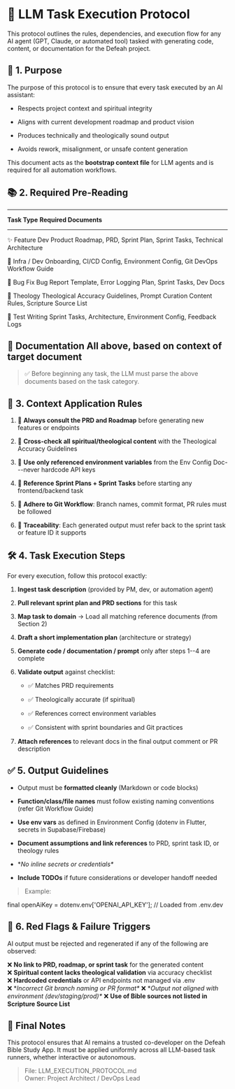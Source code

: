 # **🤖 LLM Task Execution Protocol**

This protocol outlines the rules, dependencies, and execution flow for
any AI agent (GPT, Claude, or automated tool) tasked with generating
code, content, or documentation for the Defeah project.

## **📌 1. Purpose**

The purpose of this protocol is to ensure that every task executed by an
AI assistant:

- Respects project context and spiritual integrity

- Aligns with current development roadmap and product vision

- Produces technically and theologically sound output

- Avoids rework, misalignment, or unsafe content generation

This document acts as the **bootstrap context file** for LLM agents and
is required for all automation workflows.

## **📚 2. Required Pre-Reading**

  -----------------------------------------------------------------------
  **Task Type**    **Required Documents**
  ---------------- ------------------------------------------------------
  ✨ Feature Dev   Product Roadmap, PRD, Sprint Plan, Sprint Tasks,
                   Technical Architecture

  🔧 Infra /       Dev Onboarding, CI/CD Config, Environment Config, Git
  DevOps           Workflow Guide

  🐞 Bug Fix       Bug Report Template, Error Logging Plan, Sprint Tasks,
                   Dev Docs

  📖 Theology      Theological Accuracy Guidelines, Prompt Curation
  Content          Rules, Scripture Source List

  🧪 Test Writing  Sprint Tasks, Architecture, Environment Config,
                   Feedback Logs

  📄 Documentation All above, based on context of target document
  -----------------------------------------------------------------------

> ✅ Before beginning any task, the LLM must parse the above documents
> based on the task category.

## **🧠 3. Context Application Rules**

1.  📘 **Always consult the PRD and Roadmap** before generating new
    features or endpoints

2.  🙏 **Cross-check all spiritual/theological content** with the
    Theological Accuracy Guidelines

3.  🔐 **Use only referenced environment variables** from the Env Config
    Doc---never hardcode API keys

4.  🧩 **Reference Sprint Plans + Sprint Tasks** before starting any
    frontend/backend task

5.  🔄 **Adhere to Git Workflow**: Branch names, commit format, PR rules
    must be followed

6.  📎 **Traceability**: Each generated output must refer back to the
    sprint task or feature ID it supports

## **🛠️ 4. Task Execution Steps**

For every execution, follow this protocol exactly:

1.  **Ingest task description** (provided by PM, dev, or automation
    agent)

2.  **Pull relevant sprint plan and PRD sections** for this task

3.  **Map task to domain** → Load all matching reference documents (from
    Section 2)

4.  **Draft a short implementation plan** (architecture or strategy)

5.  **Generate code / documentation / prompt** only after steps 1--4 are
    complete

6.  **Validate output** against checklist:

    - ✅ Matches PRD requirements

    - ✅ Theologically accurate (if spiritual)

    - ✅ References correct environment variables

    - ✅ Consistent with sprint boundaries and Git practices

7.  **Attach references** to relevant docs in the final output comment
    or PR description

## **✅ 5. Output Guidelines**

- Output must be **formatted cleanly** (Markdown or code blocks)

- **Function/class/file names** must follow existing naming conventions
  (refer Git Workflow Guide)

- **Use env vars** as defined in Environment Config (dotenv in Flutter,
  secrets in Supabase/Firebase)

- **Document assumptions and link references** to PRD, sprint task ID,
  or theology rules

- **No inline secrets or credentials\**

- **Include TODOs** if future considerations or developer handoff needed

> Example:

final openAiKey = dotenv.env\[\'OPENAI_API_KEY\'\]; // Loaded from
.env.dev

## **🚫 6. Red Flags & Failure Triggers**

AI output must be rejected and regenerated if any of the following are
observed:

❌ **No link to PRD, roadmap, or sprint task** for the generated
content\
❌ **Spiritual content lacks theological validation** via accuracy
checklist\
❌ **Hardcoded credentials** or API endpoints not managed via .env\
❌ **Incorrect Git branch naming or PR format\**
❌ **Output not aligned with environment (dev/staging/prod)\**
❌ **Use of Bible sources not listed in Scripture Source List**

## **📌 Final Notes**

This protocol ensures that AI remains a trusted co-developer on the
Defeah Bible Study App. It must be applied uniformly across all
LLM-based task runners, whether interactive or autonomous.

> File: LLM_EXECUTION_PROTOCOL.md\
> Owner: Project Architect / DevOps Lead
